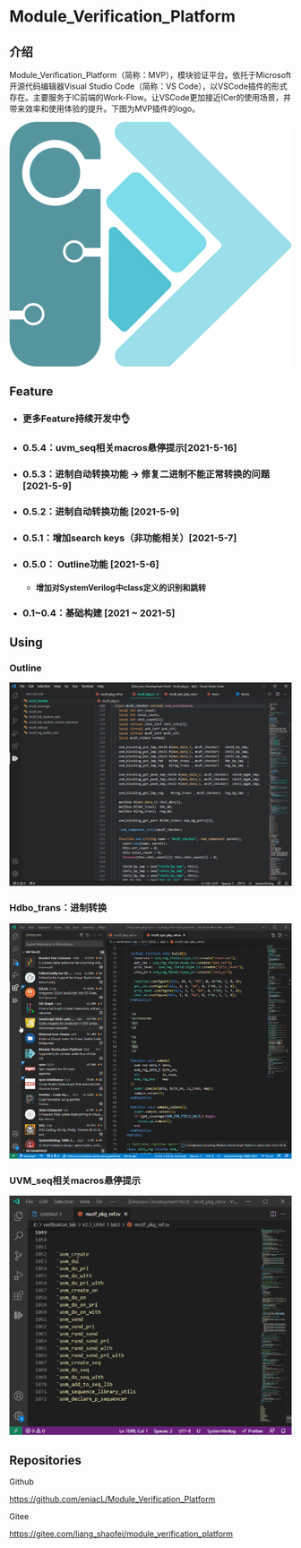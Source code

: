 # Module_Verification_Platform

## 介绍
​	Module_Verification_Platform（简称：MVP），模块验证平台。依托于Microsoft开源代码编辑器Visual Studio Code（简称：VS Code），以VSCode插件的形式存在。主要服务于IC前端的Work-Flow。让VSCode更加接近ICer的使用场景，并带来效率和使用体验的提升。下图为MVP插件的logo。

<img src="md_src/logo/mvp_logo.png" /> 

## Feature

- ### 更多Feature持续开发中👌

- ### 0.5.4：uvm_seq相关macros悬停提示[2021-5-16]

- ### 0.5.3：进制自动转换功能  -> 修复二进制不能正常转换的问题  [2021-5-9]

- ### 0.5.2：进制自动转换功能  [2021-5-9]

- ### 0.5.1：增加search keys（非功能相关）[2021-5-7]

- ### 0.5.0： Outline功能  [2021-5-6]

  - #### 增加对SystemVerilog中class定义的识别和跳转

- ### 0.1~0.4：基础构建 [2021 ~ 2021-5]



## Using

### Outline

<img src="md_src/outline/outline_class.gif"/> 

### Hdbo_trans：进制转换

<img src="md_src/hover/hdbo_trans.gif"/>

### UVM_seq相关macros悬停提示

![uvm_seq_macros](md_src/hover/uvm_seq_macros.gif)

## Repositories

Github

https://github.com/eniacL/Module_Verification_Platform

Gitee

https://gitee.com/liang_shaofei/module_verification_platform







